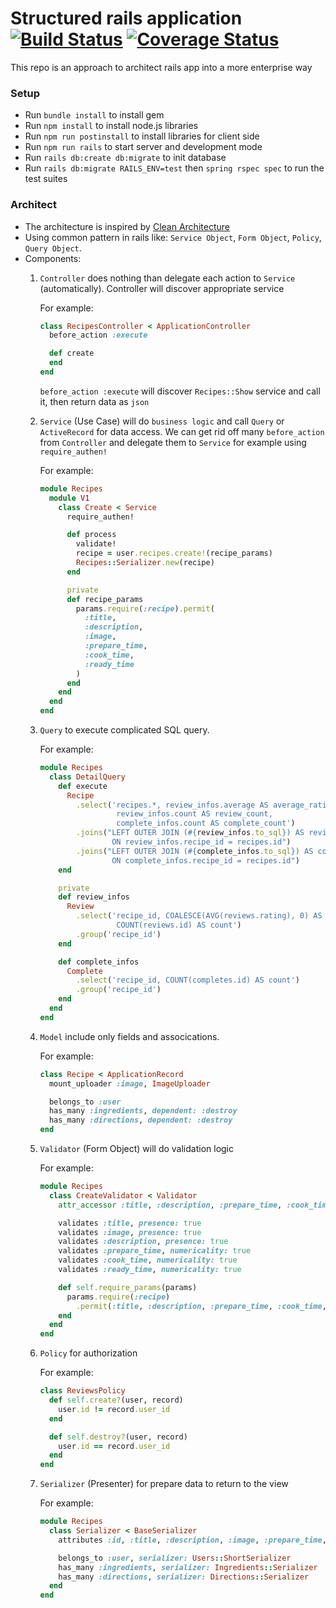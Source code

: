 # Structured rails application [![Build Status](https://travis-ci.org/nongdenchet/structured_rails_app.svg?branch=master)](https://travis-ci.org/nongdenchet/structured_rails_app) [![Coverage Status](https://coveralls.io/repos/github/nongdenchet/structured_rails_app/badge.svg?branch=master)](https://coveralls.io/github/nongdenchet/structured_rails_app?branch=master)
This repo is an approach to architect rails app into a more enterprise way

### Setup
- Run `bundle install` to install gem
- Run `npm install` to install node.js libraries
- Run `npm run postinstall` to install libraries for client side
- Run `npm run rails` to start server and development mode
- Run `rails db:create db:migrate` to init database
- Run `rails db:migrate RAILS_ENV=test` then `spring rspec spec` to run the test suites

### Architect
- The architecture is inspired by [Clean Architecture](https://8thlight.com/blog/uncle-bob/2012/08/13/the-clean-architecture.html)
- Using common pattern in rails like: `Service Object`, `Form Object`, `Policy`, `Query Object`.
- Components:
    1. `Controller` does nothing than delegate each action to `Service` (automatically). Controller will discover appropriate service
        
        For example:
        ```ruby
        class RecipesController < ApplicationController
          before_action :execute  
        
          def create
          end
        end
        ```
        `before_action :execute` will discover `Recipes::Show` service and call it, then return data as `json`
    2. `Service` (Use Case) will do `business logic` and call `Query` or `ActiveRecord` for data access. We can get rid off many `before_action` from `Controller` and delegate them to `Service` for example using `require_authen!`
    
        For example:
        ```ruby
        module Recipes
          module V1
            class Create < Service
              require_authen!
        
              def process
                validate!
                recipe = user.recipes.create!(recipe_params)
                Recipes::Serializer.new(recipe)
              end
        
              private
              def recipe_params
                params.require(:recipe).permit(
                  :title,
                  :description,
                  :image,
                  :prepare_time,
                  :cook_time,
                  :ready_time
                )
              end
            end
          end
        end
        ```
    3. `Query` to execute complicated SQL query.
    
        For example:
        ```ruby
        module Recipes
          class DetailQuery
            def execute
              Recipe
                .select('recipes.*, review_infos.average AS average_rating,
                         review_infos.count AS review_count,
                         complete_infos.count AS complete_count')
                .joins("LEFT OUTER JOIN (#{review_infos.to_sql}) AS review_infos
                        ON review_infos.recipe_id = recipes.id")
                .joins("LEFT OUTER JOIN (#{complete_infos.to_sql}) AS complete_infos
                        ON complete_infos.recipe_id = recipes.id")
            end
        
            private
            def review_infos
              Review
                .select('recipe_id, COALESCE(AVG(reviews.rating), 0) AS average,
                         COUNT(reviews.id) AS count')
                .group('recipe_id')
            end
        
            def complete_infos
              Complete
                .select('recipe_id, COUNT(completes.id) AS count')
                .group('recipe_id')
            end
          end
        end
        ```
    4. `Model` include only fields and assocications.
        
        For example:
        ```ruby
        class Recipe < ApplicationRecord
          mount_uploader :image, ImageUploader
        
          belongs_to :user
          has_many :ingredients, dependent: :destroy
          has_many :directions, dependent: :destroy
        end
        ```
    5. `Validator` (Form Object) will do validation logic
        
        For example:
        ```ruby
        module Recipes
          class CreateValidator < Validator
            attr_accessor :title, :description, :prepare_time, :cook_time, :ready_time, :image
        
            validates :title, presence: true
            validates :image, presence: true
            validates :description, presence: true
            validates :prepare_time, numericality: true
            validates :cook_time, numericality: true
            validates :ready_time, numericality: true
        
            def self.require_params(params)
              params.require(:recipe)
                .permit(:title, :description, :prepare_time, :cook_time, :ready_time, :image)
            end
          end
        end
        ```
    6. `Policy` for authorization
        
        For example:
        ```ruby
        class ReviewsPolicy
          def self.create?(user, record)
            user.id != record.user_id
          end
        
          def self.destroy?(user, record)
            user.id == record.user_id
          end
        end
        ```
    7. `Serializer` (Presenter) for prepare data to return to the view
        
        For example:
        ```ruby
        module Recipes
          class Serializer < BaseSerializer
            attributes :id, :title, :description, :image, :prepare_time, :cook_time, :ready_time
        
            belongs_to :user, serializer: Users::ShortSerializer
            has_many :ingredients, serializer: Ingredients::Serializer
            has_many :directions, serializer: Directions::Serializer
          end
        end
        ```
